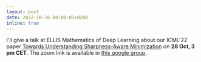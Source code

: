```yaml
---
layout: post
date: 2022-10-16 00:00:01+0200
inline: true
---
```


I'll give a talk at ELLIS Mathematics of Deep Learning about our ICML'22 paper [Towards Understanding Sharpness-Aware Minimization](https://arxiv.org/abs/2206.06232) on **28 Oct, 3 pm CET**. The zoom link is available in [this google group](https://groups.google.com/g/ellis-mathematics-of-deep-learning/). 
